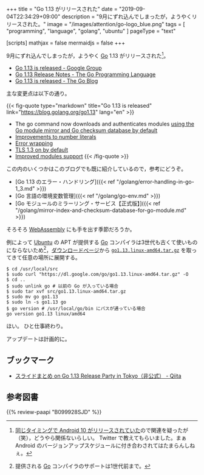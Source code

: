 +++
title = "Go 1.13 がリリースされた"
date =  "2019-09-04T22:34:29+09:00"
description = "9月にずれ込んでしまったが，ようやくリリースされた。"
image = "/images/attention/go-logo_blue.png"
tags  = [ "programming", "language", "golang", "ubuntu" ]
pageType = "text"

[scripts]
  mathjax = false
  mermaidjs = false
+++

9月にずれ込んでしまったが，ようやく [Go] 1.13 がリリースされた[^google1]。

[^google1]: [同じタイミングで Android 10 がリリースされていた](https://forest.watch.impress.co.jp/docs/news/1205164.html "Google、「Android 10」を正式リリース - 窓の杜")ので関連を疑ったが（笑），どうやら関係ないらしい。 Twitter で教えてもらいました。まぁ Android のバージョンアップスケジュールに付き合わされてはたまらんしねぇ。

- [Go 1.13 is released - Google Group](https://groups.google.com/forum/#!topic/golang-announce/wQqVlKJiMBA)
- [Go 1.13 Release Notes - The Go Programming Language](https://golang.org/doc/go1.13)
- [Go 1.13 is released - The Go Blog](https://blog.golang.org/go1.13)

主な変更点は以下の通り。

{{< fig-quote type="markdown" title="Go 1.13 is released" link="https://blog.golang.org/go1.13" lang="en" >}}
- The go command now downloads and authenticates modules [using the Go module mirror and Go checksum database by default](https://golang.org/doc/go1.13#introduction)
- [Improvements to number literals](https://golang.org/doc/go1.13#language)
- [Error wrapping](https://golang.org/doc/go1.13#error_wrapping)
- [TLS 1.3 on by default](https://golang.org/doc/go1.13#tls_1_3)
- [Improved modules support](https://golang.org/doc/go1.13#modules)
{{< /fig-quote >}}

この内のいくつかはこのブログでも既に紹介しているので，参考にどうぞ。

- [Go 1.13 のエラー・ハンドリング]({{< ref "/golang/error-handling-in-go-1_3.md" >}})
- [Go 言語の環境変数管理]({{< ref "/golang/go-env.md" >}})
- [Go モジュールのミラーリング・サービス【正式版】]({{< ref "/golang/mirror-index-and-checksum-database-for-go-module.md" >}})

そろそろ [WebAssembly](https://developer.mozilla.org/ja/docs/WebAssembly) にも手を出す季節だろうか。

例によって [Ubuntu] の APT が提供する [Go] コンパイラは3世代も古くて使いものにならないため[^gosup1]，[ダウンロードページ](https://golang.org/dl/ "Downloads - The Go Programming Language")から [`go1.13.linux-amd64.tar.gz`](https://dl.google.com/go/go1.13.linux-amd64.tar.gz) を取ってきて任意の場所に展開する。

[^gosup1]: 提供される [Go] コンパイラのサポートは1世代前まで。

```text
$ cd /usr/local/src
$ sudo curl "https://dl.google.com/go/go1.13.linux-amd64.tar.gz" -O
$ cd ..
$ sudo unlink go # 以前の Go が入っている場合
$ sudo tar xvf src/go1.13.linux-amd64.tar.gz
$ sudo mv go go1.13
$ sudo ln -s go1.13 go
$ go version # /usr/local/go/bin にパスが通っている場合
go version go1.13 linux/amd64
```

ほい。
ひと仕事終わり。

アップデートは計画的に。

[Go]: https://golang.org/ "The Go Programming Language"
[Go 言語]: https://golang.org/ "The Go Programming Language"
[Ubuntu]: https://www.ubuntu.com/ "The leading operating system for PCs, IoT devices, servers and the cloud | Ubuntu"

## ブックマーク

- [スライドまとめ on Go 1.13 Release Party in Tokyo（非公式） - Qiita](https://qiita.com/usk81/items/b2803b47e658a905af98)

## 参考図書

{{% review-paapi "B099928SJD" %}} <!-- プログラミング言語Go -->
